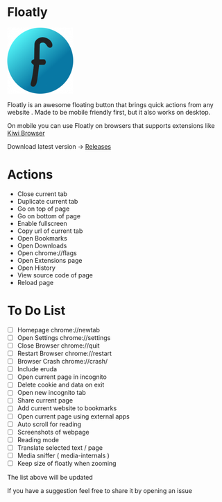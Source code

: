 # Floatly

![Floatly Logo](https://github.com/d3ward/floatly/blob/master/icons/icon152.png)

Floatly is an awesome floating button that brings quick actions from any website .
Made to be mobile friendly first, but it also works on desktop.

On mobile you can use Floatly on browsers that supports extensions like [Kiwi Browser](https://kiwibrowser.com/)

Download latest version -> [Releases](https://github.com/d3ward/floatly/releases)
# Actions
  - Close current tab
  - Duplicate current tab
  - Go on top of page
  - Go on bottom of page
  - Enable fullscreen
  - Copy url of current tab
  - Open Bookmarks
  - Open Downloads
  - Open chrome://flags
  - Open Extensions page
  - Open History
  - View source code of page
  - Reload page

# To Do List

- [ ] Homepage chrome://newtab
- [ ] Open Settings chrome://settings
- [ ] Close Browser chrome://quit
- [ ] Restart Browser chrome://restart
- [ ] Browser Crash chrome://crash/
- [ ] Include eruda
- [ ] Open current page in incognito
- [ ] Delete cookie and data on exit
- [ ] Open new incognito tab
- [ ] Share current page
- [ ] Add current website to bookmarks
- [ ] Open current page using external apps
- [ ] Auto scroll for reading
- [ ] Screenshots of webpage
- [ ] Reading mode
- [ ] Translate selected text / page
- [ ] Media sniffer ( media-internals )
- [ ] Keep size of floatly when zooming

The list above will be updated

If you have a suggestion feel free to share it by opening an issue